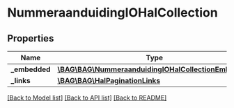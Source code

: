 # NummeraanduidingIOHalCollection

## Properties
Name | Type | Description | Notes
------------ | ------------- | ------------- | -------------
**_embedded** | [**\BAG\BAG\NummeraanduidingIOHalCollectionEmbedded**](NummeraanduidingIOHalCollectionEmbedded.md) |  | [optional] 
**_links** | [**\BAG\BAG\HalPaginationLinks**](HalPaginationLinks.md) |  | [optional] 

[[Back to Model list]](../../README.md#documentation-for-models) [[Back to API list]](../../README.md#documentation-for-api-endpoints) [[Back to README]](../../README.md)

